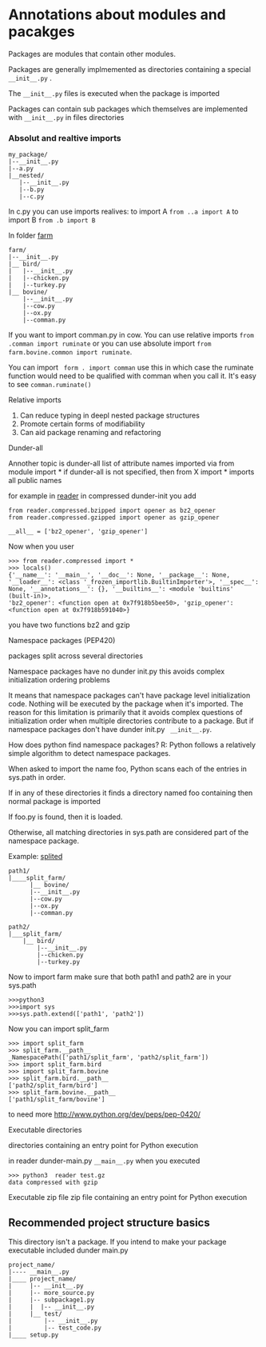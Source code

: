 # Annotations about modules and pacakges

Packages are modules that contain other modules.

Packages are generally implmemented as directories containing a special ```__init__.py``` .

The ```__init__.py``` files is executed when the package is imported

Packages can contain sub packages which themselves are implemented with ``` __init__.py ``` in files directories


### Absolut and realtive imports

```
my_package/
|--__init__.py
|--a.py
|__nested/
   |--__init__.py
   |--b.py
   |--c.py

```

In c.py you can use imports realives:
to import A ``` from ..a import A ```
to import B ``` from .b import B ```



In folder [farm](./farm)


```
farm/
|--__init__.py
|__ bird/
|   |--__init__.py
|   |--chicken.py
|   |--turkey.py
|__ bovine/
    |--__init__.py
    |--cow.py
    |--ox.py
    |--comman.py

```

If you want to import comman.py in cow. You can use relative imports ``` from .comman import ruminate ```
or you can use absolute import ``` from farm.bovine.common import ruminate ```.

You can import ``` form . import comman``` use this in which case the ruminate  function would need to be qualified with comman when
you call it. It's easy to see ``` comman.ruminate() ```



Relative imports

1. Can reduce typing in deepl nested package structures
2. Promote certain forms of modifiability
3. Can aid package renaming and refactoring


Dunder-all

Annother topic is dunder-all list of attribute names imported via from module import *
if dunder-all is not specified, then from X  import * imports all public names

for example in [reader](./reader) in compressed dunder-init you add
```
from reader.compressed.bzipped import opener as bz2_opener
from reader.compressed.gzipped import opener as gzip_opener

__all__ = ['bz2_opener', 'gzip_opener']
```

Now when you user
```
>>> from reader.compressed import *
>>> locals()
{'__name__': '__main__', '__doc__': None, '__package__': None, '__loader__': <class '_frozen_importlib.BuiltinImporter'>, '__spec__': None, '__annotations__': {}, '__builtins__': <module 'builtins' (built-in)>,
'bz2_opener': <function open at 0x7f918b5bee50>, 'gzip_opener': <function open at 0x7f918b591040>}

```
you have two functions bz2 and gzip



Namespace packages (PEP420)

packages split across several directories

Namespace packages have no dunder init.py this avoids complex initialization ordering problems


It means that namespace packages can't have package level initialization code. Nothing  will be executed by the
package when it's imported. The reason for this limitation is primarily that it avoids complex questions of initialization
order when multiple directories contribute to a package. But if namespace packages don't have dunder init.py  ``` __init__.py```.

How does python find namespace packages?
R: Python follows a relatively simple algorithm to detect namespace packages.

When asked to import the name foo, Python scans each of the entries in sys.path in order.

If in any of these directories it finds a directory named foo containing then normal package is imported

If foo.py is found, then it is loaded.

Otherwise, all matching directories in sys.path are considered part of the namespace package.


Example: [splited](./splited)

```
path1/
|____split_farm/
      |__ bovine/
      |--__init__.py
      |--cow.py
      |--ox.py
      |--comman.py

path2/
|___split_farm/
    |__ bird/
        |--__init__.py
        |--chicken.py
        |--turkey.py

```

Now to import farm make sure that both path1 and path2 are in your sys.path

```
>>>python3
>>>import sys
>>>sys.path.extend(['path1', 'path2'])

```
Now you can import split_farm

```
>>> import split_farm
>>> split_farm.__path__
_NamespacePath(['path1/split_farm', 'path2/split_farm'])
>>> import split_farm.bird
>>> import split_farm.bovine
>>> split_farm.bird.__path__
['path2/split_farm/bird']
>>> split_farm.bovine.__path__
['path1/split_farm/bovine']

```
to need more http://www.python.org/dev/peps/pep-0420/




Executable directories

directories containing an entry point for Python execution

in reader dunder-main.py ``` __main__.py ``` when you executed
```
>>> python3  reader test.gz
data compressed with gzip

```

Executable zip file
zip file containing an entry point for Python execution


## Recommended project structure  basics

This directory isn't a package. If you intend to make your package executable included dunder main.py

```
project_name/
|---- __main__.py
|____ project_name/
|     |-- __init__.py
|     |-- more_source.py
|     |-- subpackage1.py
|     |  |-- __init__.py
|     |__ test/
|         |-- __init__.py
|         |-- test_code.py
|____ setup.py
```
